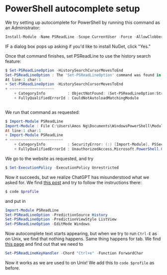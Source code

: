 # PowerShell autocomplete setup

We try setting up autocomplete for PowerShell by running this command as an Administrator:

```powershell
Install-Module -Name PSReadLine -Scope CurrentUser -Force -AllowClobber
```

IF a dialog box pops up asking if you'd like to install NuGet, click "Yes."

Once that command finishes, set PSReadLine to use the history search feature:

```powershell
$ Set-PSReadLineOption -HistorySearchCursorMovesToEnd
Set-PSReadLineOption : The 'Set-PSReadLineOption' command was found in the module 'PSReadLine', but the module could not be loaded. For more information, run 'Import-Module PSReadLine'.
At line:1 char:1
+ Set-PSReadLineOption -HistorySearchCursorMovesToEnd
+ ~~~~~~~~~~~~~~~~~~~~
    + CategoryInfo          : ObjectNotFound: (Set-PSReadLineOption:String) [], CommandNotFoundException
    + FullyQualifiedErrorId : CouldNotAutoloadMatchingModule
 
```

We run that command as requested:

```powershell
$ Import-Module PSReadLine
Import-Module : File C:\Users\Amos Ng\Documents\WindowsPowerShell\Modules\PSReadLine\2.3.4\PSReadLine.psm1 cannot be loaded because running scripts is disabled on this system. For more information, see about_Execution_Policies at https://go.microsoft.com/fwlink/?LinkID=135170.
At line:1 char:1
+ Import-Module PSReadLine
+ ~~~~~~~~~~~~~~~~~~~~~~~~
    + CategoryInfo          : SecurityError: (:) [Import-Module], PSSecurityException
    + FullyQualifiedErrorId : UnauthorizedAccess,Microsoft.PowerShell.Commands.ImportModuleCommand

```

We go to the website as requested, and try

```powershell
$ Set-ExecutionPolicy -ExecutionPolicy Unrestricted
```

Now it succeeds, but we realize ChatGPT has misunderstood what we asked for. We find [this post](https://www.hanselman.com/blog/adding-predictive-intellisense-to-my-windows-terminal-powershell-prompt-with-psreadline) and try to follow the instructions there:

```powershell
$ code $profile
```

and put in

```powershell
Import-Module PSReadLine
Set-PSReadLineOption -PredictionSource History
Set-PSReadLineOption -PredictionViewStyle ListView
Set-PSReadLineOption -EditMode Windows
```

Now autocomplete text starts appearing, but when we try to run `Ctrl-E` as on Unix, we find that nothing happens. Same thing happens for tab. We find [this page](https://devblogs.microsoft.com/powershell/announcing-psreadline-2-1-with-predictive-intellisense/?WT.mc_id=-blog-scottha) and find out that we need to

```powershell
Set-PSReadLineKeyHandler -Chord "Ctrl+e" -Function ForwardChar
```

Now it works as we are used to on Unix! We add this to `code $profile` as before.
